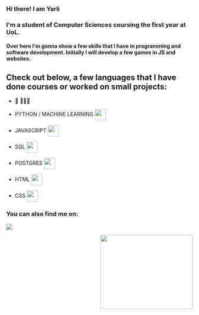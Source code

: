### Hi there! I am Yarli

<h3>I'm a student of Computer Sciences coursing the first year at UoL.</h3>
<h4>Over here I'm gonna show a few skills that I have in programming and software development. Initially I will develop a few games in JS
and websites.</h4>

<h2>Check out below, a few languages that I have done courses or worked on small projects:</h2> 

- 🔭 👨🏽‍💻
- PYTHON / MACHINE LEARNING <img align="center" height="30" width="30" src="https://cdn.jsdelivr.net/gh/devicons/devicon/icons/python/python-original.svg" />
          
- JAVASCRIPT  <img align="center" height="30" width="30" src="https://cdn.jsdelivr.net/gh/devicons/devicon/icons/javascript/javascript-original.svg" />
          
- SQL  <img align="center" height="30" width="30" src="https://cdn.jsdelivr.net/gh/devicons/devicon/icons/mysql/mysql-original-wordmark.svg" />

- POSTGRES  <img align="center" height="30" width="30" src="https://cdn.jsdelivr.net/gh/devicons/devicon/icons/postgresql/postgresql-plain-wordmark.svg" />
          
          
- HTML  <img align="center" height="30" width="30" src="https://cdn.jsdelivr.net/gh/devicons/devicon/icons/html5/html5-plain-wordmark.svg" />
          
- CSS <img align="center" height="30" width="30" src="https://cdn.jsdelivr.net/gh/devicons/devicon/icons/css3/css3-plain-wordmark.svg" />
         

<h3>You can also find me on:</h3>

<a href="https://www.linkedin.com/in/yarli-rabelo-17413a77/" target="_blank"><img src="https://img.shields.io/badge/-LinkedIn-%230077B5?style=for-the-badge&logo=linkedin&logoColor=white" target="_blank"></a> 

<img align="right" height="200" width="250" src="https://raw.githubusercontent.com/abhisheknaiidu/abhisheknaiidu/master/code.gif">




